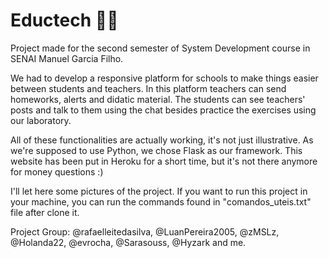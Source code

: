 # Eductech 🦝🐧

Project made for the second semester of System Development course in SENAI Manuel Garcia Filho.

We had to develop a responsive platform for schools to make things easier between students and teachers. In this platform teachers can send homeworks, alerts and didatic material. The students can see teachers' posts and talk to them using the chat besides practice the exercises using our laboratory.

All of these functionalities are actually working, it's not just illustrative. As we're supposed to use Python, we chose Flask as our framework. This website has been put in Heroku for a short time, but it's not there anymore for money questions :)

I'll let here some pictures of the project. If you want to run this project in your machine, you can run the commands found in "comandos_uteis.txt" file after clone it.

Project Group: @rafaelleitedasilva, @LuanPereira2005, @zMSLz, @Holanda22, @evrocha, @Sarasouss, @Hyzark and me.

<!--
<div style="display:inline-flex">
  <img src="https://media.discordapp.net/attachments/1024051503339683994/1119072684081418361/4eb808a1-d034-4b59-a235-63cfa44f357f.png?ex=67dac367&is=67d971e7&hm=f0b2f228c6aa4c069cfc299eec9eda441454b44a0324b7828570c01bea7e756a&=&format=webp&quality=lossless" height="200" width="400"> 
  <img src="https://media.discordapp.net/attachments/1024051503339683994/1119072743917359154/130bf579-4694-419a-a9d9-425dd3bd67ed.png?ex=67dac375&is=67d971f5&hm=5940619da9579962c4b76943c9c179ae382265a07008f131a5be0827bfe26619&=&format=webp&quality=lossless" height="200" width="400"> 
  <img src="https://media.discordapp.net/attachments/1024051503339683994/1119072768349196358/79f7aaa3-3aa3-4f7f-95f0-09682b0b0faa.png?ex=67dac37b&is=67d971fb&hm=5fff8e440f2d06dd7eedc88e2fbcfb2bd22af8e7a6102d0c22a9c878c57381b6&=&format=webp&quality=lossless" height="200" width="400"> 
  <img src="https://media.discordapp.net/attachments/1024051503339683994/1119072799135379506/2e18a97f-bf10-405e-8a30-a38797bf7eb6.png?ex=67dac382&is=67d97202&hm=6173f2eb34f1b8cb0c59385373ee6ade25eee5ed8ad2d94ab3ae611f51c04b8d&=&format=webp&quality=lossless" height="200" width="400">
  <img src="https://media.discordapp.net/attachments/1024051503339683994/1119072821411328141/7005bbe4-ea32-4e37-b7e7-e8b1822d8078.png?ex=67dac387&is=67d97207&hm=7140c9b14af2f81eea9e3fa4aecf9a8c7a7011387fa38f91a0b89a6a6f6a2d05&=&format=webp&quality=lossless" height="200" width="400">
  <img src="https://media.discordapp.net/attachments/1024051503339683994/1119072841086795806/ed1e9782-a197-48a9-aef7-d75c10665a20.png?ex=67dac38c&is=67d9720c&hm=4ab2dd6f0ba8abbe6cd0833d1e08f38a949406fc2d4316163ca17add976bbe35&=&format=webp&quality=lossless" height="200" width="400">
  <img src="https://media.discordapp.net/attachments/1024051503339683994/1119072860544184350/fe917144-3154-4f20-9b75-7a68d81d7091.png?ex=67dac391&is=67d97211&hm=dbf8e2e013f83af051db0e26bf19bf7fe1899241b4071d85e13b980b8e47ddb1&=&format=webp&quality=lossless" height="200" width="400"> 
  <img src="https://media.discordapp.net/attachments/1024051503339683994/1119072876159570020/382a2277-f471-4761-9ced-0f6c61121a82.png?ex=67dac395&is=67d97215&hm=d360136a7c4d33baaedff3bf7a60da42ae1231fa0a46932bdcb6c902b714c18e&=&format=webp&quality=lossless" height="200" width="400">
  <img src="https://media.discordapp.net/attachments/1024051503339683994/1119072898292912258/5d542e42-fe67-4a47-b2e1-f3a7c7666f12.png?ex=67dac39a&is=67d9721a&hm=aa42d29b36a4e3a731c0ead9f457107103fa0b86869d47fa7a8d9b5e00c13fde&=&format=webp&quality=lossless" height="200" width="400"> 
  <img src="https://media.discordapp.net/attachments/1024051503339683994/1119072936603689020/6ea0b465-4e52-4c46-90cd-cd93fcfc501a.png?ex=67dac3a3&is=67d97223&hm=c33610f8bde068d428755b6f054ec4230da845fb970249579cd9619a1dcc006b&=&format=webp&quality=lossless" height="200" width="400"> 
</div>
-->
